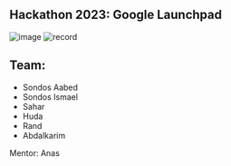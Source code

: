 ## Hackathon 2023: Google Launchpad
![image](https://github.com/sondosaabed/PalTaqdeer/assets/65151701/ad7f1cb5-5d3a-487e-a340-d387585a3742)
![record](https://github.com/sondosaabed/PalTaqdeer/assets/65151701/334c4f1c-9229-4ad6-931b-a49110c83f23)

## Team:
* Sondos Aabed
* Sondos Ismael
* Sahar
* Huda
* Rand
* Abdalkarim

Mentor: Anas
